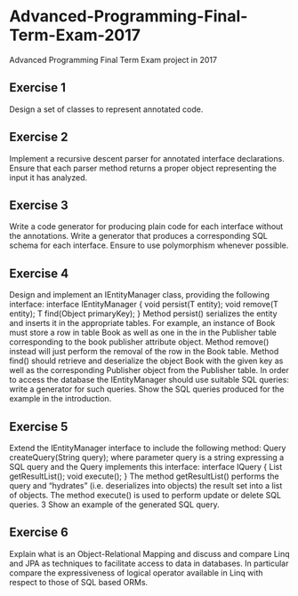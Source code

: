# Advanced-Programming-Final-Term-Exam-2017
Advanced Programming  Final Term Exam project in 2017

## Exercise 1
Design a set of classes to represent annotated code.
## Exercise 2
Implement a recursive descent parser for annotated interface declarations. Ensure that each parser method returns
a proper object representing the input it has analyzed.
## Exercise 3
Write a code generator for producing plain code for each interface without the annotations. Write a generator
that produces a corresponding SQL schema for each interface.
Ensure to use polymorphism whenever possible.
## Exercise 4
Design and implement an IEntityManager class, providing the following interface:
interface IEntityManager<T> {
 void persist(T entity);
 void remove(T entity);
 T find(Object primaryKey);
}
Method persist() serializes the entity and inserts it in the appropriate tables. For example, an instance of
Book must store a row in table Book as well as one in the in the Publisher table corresponding to the book
publisher attribute object. Method remove() instead will just perform the removal of the row in the Book
table.
Method find() should retrieve and deserialize the object Book with the given key as well as the
corresponding Publisher object from the Publisher table.
In order to access the database the IEntityManager should use suitable SQL queries: write a generator for
such queries.
Show the SQL queries produced for the example in the introduction.
## Exercise 5
Extend the IEntityManager interface to include the following method:
 Query<T> createQuery(String query);
where parameter query is a string expressing a SQL query and the Query implements this interface:
interface IQuery<T> {
 List<T> getResultList();
 void execute();
}
The method getResultList() performs the query and “hydrates” (i.e. deserializes into objects) the result
set into a list of objects.
The method execute() is used to perform update or delete SQL queries.
3
Show an example of the generated SQL query.
## Exercise 6
Explain what is an Object-Relational Mapping and discuss and compare Linq and JPA as techniques to facilitate
access to data in databases. In particular compare the expressiveness of logical operator available in Linq with
respect to those of SQL based ORMs.
